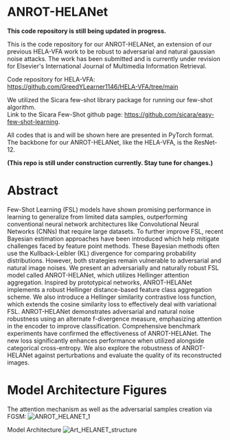 # ANROT-HELANet

**This code repository is still being updated in progress.** 

This is the code repository for our ANROT-HELANet, an extension of our previous HELA-VFA work to be robust to adversarial and natural gaussian noise attacks. The work has been submitted and is currently under revision for Elsevier's International Journal of Multimedia Information Retrieval.

Code repository for HELA-VFA: https://github.com/GreedYLearner1146/HELA-VFA/tree/main 

We utilized the Sicara few-shot library package for running our few-shot algorithm. \
Link to the Sicara Few-Shot github page: https://github.com/sicara/easy-few-shot-learning.

All codes that is and will be shown here are presented in PyTorch format. The backbone for our ANROT-HELANet, like the HELA-VFA, is the ResNet-12.

**(This repo is still under construction currently. Stay tune for changes.)**

# Abstract 

Few-Shot Learning (FSL) models have shown promising performance in learning to generalize from limited data samples, outperforming conventional neural network architectures like Convolutional Neural Networks (CNNs) that require large datasets. To further improve FSL, recent Bayesian estimation approaches have been introduced which help mitigate challenges faced by feature point methods. These Bayesian methods often use the Kullback-Leibler (KL) divergence for comparing probability distributions. However, both strategies remain vulnerable to adversarial and natural image noises. We present an adversarially and naturally robust FSL model called ANROT-HELANet, which utilizes Hellinger attention aggregation. Inspired by prototypical networks, ANROT-HELANet implements a robust Hellinger distance-based feature class aggregation scheme. We also introduce a Hellinger similarity contrastive loss function, which extends the cosine similarity loss to effectively deal with variational FSL. ANROT-HELANet demonstrates adversarial and natural noise robustness using an alternate f-divergence measure, emphasizing attention in the encoder to improve classification. Comprehensive benchmark experiments have confirmed the effectiveness of ANROT-HELANet. The new loss significantly enhances performance when utilized alongside categorical cross-entropy. We also explore the robustness of ANROT-HELANet against perturbations and evaluate the quality of its reconstructed images.

# Model Architecture Figures

The attention mechanism as well as the adversarial samples creation via FGSM:
![ANROT_HELANET_1](https://github.com/user-attachments/assets/29bc3746-1741-4942-88fc-638ea2bebe8d)

Model Architecture
![Art_HELANET_structure](https://github.com/user-attachments/assets/476ba317-1f74-4308-ae43-bf17e28d1692)




